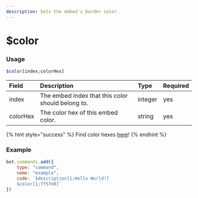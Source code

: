 ```yaml
---
description: Sets the embed's border color.
---
```


# $color
### Usage
```php
$color[index;colorHex]
```

| Field | Description | Type | Required |
| :--- | :--- | :--- | :--- |
| index | The embed index that this color should belong to. | integer | yes |
| colorHex | The color hex of this embed color. | string | yes |

{% hint style="success" %}
Find color hexes [here](https://htmlcolorcodes.com/color-picker)!
{% endhint %}

### Example
```javascript
bot.commands.add({
    type: "command",
    name: "example",
    code: `$description[1;Hello World!]
    $color[1;ff57e0]`
})
```
